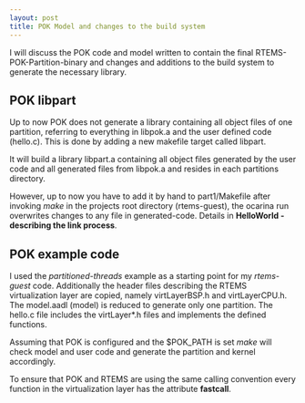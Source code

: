 ```yaml
---
layout: post
title: POK Model and changes to the build system
---
```


I will discuss the POK code and model written to contain the final
RTEMS-POK-Partition-binary and changes and additions to the build system to
generate the necessary library.


## POK libpart

Up to now POK does not generate a library containing all object files of one
partition, referring to everything in libpok.a and the user defined code
(hello.c). This is done by adding a new makefile target called libpart.

It will build a library libpart.a containing all object files generated by the
user code and all generated files from libpok.a and resides in each partitions
directory.

However, up to now you have to add it by hand to part1/Makefile after invoking 
*make* in the projects root directory (rtems-guest), the ocarina run overwrites
changes to any file in generated-code. Details in **HelloWorld - describing the 
link process**.


## POK example code

I used the _partitioned-threads_ example as a starting point for my
_rtems-guest_ code. Additionally the header files describing the RTEMS
virtualization layer are copied, namely virtLayerBSP.h and virtLayerCPU.h.
The model.aadl (model) is reduced to generate only one partition. 
The hello.c file includes the virtLayer*.h files and implements the defined
functions.

Assuming that POK is configured and the $POK_PATH is set *make* will check
model and user code and generate the partition and kernel accordingly.

To ensure that POK and RTEMS are using the same calling convention every
function in the virtualization layer has the attribute **fastcall**.
